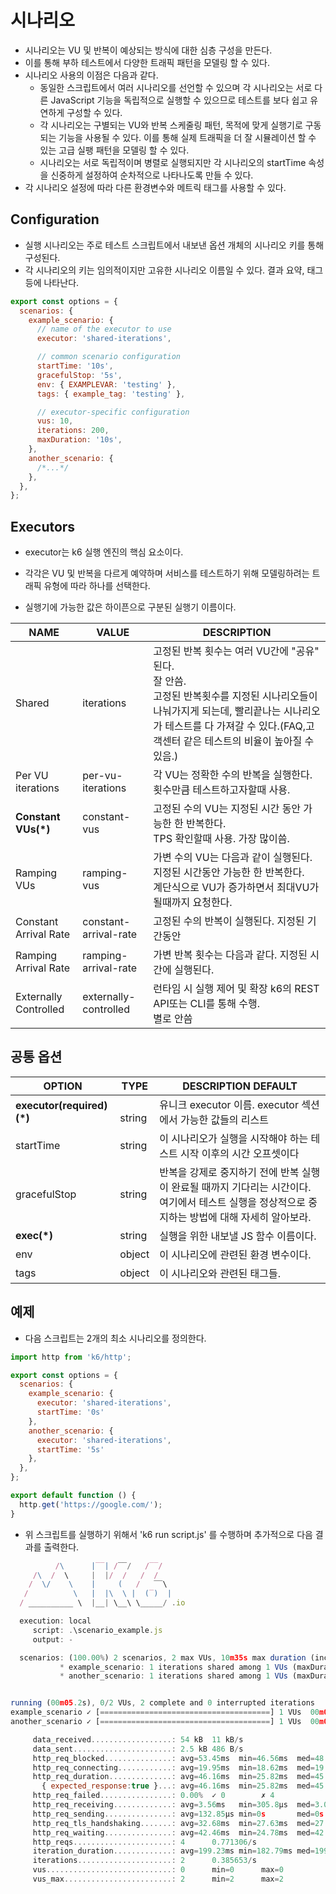# 시나리오

- 시나리오는 VU 및 반복이 예상되는 방식에 대한 심층 구성을 만든다.
- 이를 통해 부하 테스트에서 다양한 트래픽 패턴을 모델링 할 수 있다.
- 시나리오 사용의 이점은 다음과 같다. 
  - 동일한 스크립트에서 여러 시나리오를 선언할 수 있으며 각 시나리오는 서로 다른 JavaScript 기능을 독립적으로 실행할 수 있으므로 테스트를 보다 쉽고 유연하게 구성할 수 있다. 
  - 각 시나리오는 구별되는 VU와 반복 스케줄링 패턴, 목적에 맞게 실행기로 구동되는 기능을 사용될 수 있다. 이를 통해 실제 트래픽을 더 잘 시뮬레이션 할 수 있는 고급 실팽 패턴을 모델링 할 수 있다. 
  - 시나리오는 서로 독립적이며 병렬로 실행되지만 각 시나리오의 startTime 속성을 신중하게 설정하여 순차적으로 나타나도록 만들 수 있다. 
- 각 시나리오 설정에 따라 다른 환경변수와 메트릭 태그를 사용할 수 있다. 

## Configuration

- 실행 시나리오는 주로 테스트 스크립트에서 내보낸 옵션 개체의 시나리오 키를 통해 구성된다. 
- 각 시나리오의 키는 임의적이지만 고유한 시나리오 이름일 수 있다. 결과 요약, 태그 등에 나타난다.

```js
export const options = {
  scenarios: {
    example_scenario: {
      // name of the executor to use
      executor: 'shared-iterations',

      // common scenario configuration
      startTime: '10s',
      gracefulStop: '5s',
      env: { EXAMPLEVAR: 'testing' },
      tags: { example_tag: 'testing' },

      // executor-specific configuration
      vus: 10,
      iterations: 200,
      maxDuration: '10s',
    },
    another_scenario: {
      /*...*/
    },
  },
};

```

## Executors

- executor는 k6 실행 엔진의 핵심 요소이다. 
- 각각은 VU 및 반복을 다르게 예약하며 서비스를 테스트하기 위해 모델링하려는 트래픽 유형에 따라 하나를 선택한다. 

- 실행기에 가능한 값은 하이픈으로 구분된 실행기 이름이다. 

|NAME| VALUE|	DESCRIPTION|
|---|---|---|
|Shared| iterations|	고정된 반복 횟수는 여러 VU간에 "공유" 된다.<br/>잘 안씀.<br/> 고정된 반복횟수를 지정된 시나리오들이 나눠가지게 되는데, 빨리끝나는 시나리오가 테스트를 다 가져갈 수 있다.(FAQ,고객센터 같은 테스트의 비율이 높아질 수 있음.) |
|Per VU iterations|	per-vu-iterations|	각 VU는 정확한 수의 반복을 실행한다. 횟수만큼 테스트하고자할때 사용. |
|**Constant VUs(*)**|	constant-vus| 고정된 수의 VU는 지정된 시간 동안 가능한 한 반복한다.<br/>TPS 확인할때 사용. 가장 많이씀.	|
|Ramping VUs|	ramping-vus|	가변 수의 VU는 다음과 같이 실행된다. 지정된 시간동안 가능한 한 반복한다.<br/>계단식으로 VU가 증가하면서 최대VU가 될때까지 요청한다. |
|Constant Arrival Rate|	constant-arrival-rate|	고정된 수의 반복이 실행된다. 지정된 기간동안|
|Ramping Arrival Rate|	ramping-arrival-rate|	가변 반복 횟수는 다음과 같다. 지정된 시간에 실행된다. |
|Externally Controlled|	externally-controlled| 런타임 시 실행 제어 및 확장 k6의 REST API또는 CLI를 통해 수행.<br/>별로 안씀 |

## 공통 옵션

|OPTION|	TYPE|	DESCRIPTION	DEFAULT|
|---|---|---|
|**executor(required)(*)**| ️	string|	유니크 executor 이름. executor 섹션에서 가능한 값들의 리스트| -|
|startTime|	string|	이 시나리오가 실행을 시작해야 하는 테스트 시작 이후의 시간 오프셋이다| "0s"|
|gracefulStop|	string|	반복을 강제로 중지하기 전에 반복 실행이 완료될 때까지 기다리는 시간이다. 여기에서 테스트 실행을 정상적으로 중지하는 방법에 대해 자세히 알아보라.| "30s"|
|**exec(*)**|	string|	실행을 위한 내보낼 JS 함수 이름이다.| "default"|
|env|	object|	이 시나리오에 관련된 환경 변수이다.|	{}|
|tags|	object|	이 시나리오와 관련된 태그들.|	{}|

## 예제

- 다음 스크립트는 2개의 최소 시나리오를 정의한다. 
  
```js
import http from 'k6/http';

export const options = {
  scenarios: {
    example_scenario: {
      executor: 'shared-iterations',
      startTime: '0s'
    },
    another_scenario: {
      executor: 'shared-iterations',
      startTime: '5s'
    },
  },
};

export default function () {
  http.get('https://google.com/');
}

```

- 위 스크립트를 실행하기 위해서 'k6 run script.js' 를 수행하며 추가적으로 다음 결과를 출력한다. 

```js
          /\      |‾‾| /‾‾/   /‾‾/
     /\  /  \     |  |/  /   /  /
    /  \/    \    |     (   /   ‾‾\
   /          \   |  |\  \ |  (‾)  |
  / __________ \  |__| \__\ \_____/ .io

  execution: local
     script: .\scenario_example.js
     output: -

  scenarios: (100.00%) 2 scenarios, 2 max VUs, 10m35s max duration (incl. graceful stop):
           * example_scenario: 1 iterations shared among 1 VUs (maxDuration: 10m0s, gracefulStop: 30s)
           * another_scenario: 1 iterations shared among 1 VUs (maxDuration: 10m0s, startTime: 5s, gracefulStop: 30s)


running (00m05.2s), 0/2 VUs, 2 complete and 0 interrupted iterations
example_scenario ✓ [======================================] 1 VUs  00m00.2s/10m0s  1/1 shared iters
another_scenario ✓ [======================================] 1 VUs  00m00.2s/10m0s  1/1 shared iters

     data_received..................: 54 kB  11 kB/s
     data_sent......................: 2.5 kB 486 B/s
     http_req_blocked...............: avg=53.45ms  min=46.56ms  med=48.42ms  max=70.4ms   p(90)=64.25ms  p(95)=67.32ms
     http_req_connecting............: avg=19.95ms  min=18.62ms  med=19.93ms  max=21.3ms   p(90)=21.26ms  p(95)=21.28ms
     http_req_duration..............: avg=46.16ms  min=25.82ms  med=45.6ms   max=67.6ms   p(90)=65.63ms  p(95)=66.61ms
       { expected_response:true }...: avg=46.16ms  min=25.82ms  med=45.6ms   max=67.6ms   p(90)=65.63ms  p(95)=66.61ms
     http_req_failed................: 0.00%  ✓ 0        ✗ 4
     http_req_receiving.............: avg=3.56ms   min=305.8µs  med=3.05ms   max=7.84ms   p(90)=7.01ms   p(95)=7.43ms
     http_req_sending...............: avg=132.85µs min=0s       med=0s       max=531.4µs  p(90)=371.98µs p(95)=451.68µs
     http_req_tls_handshaking.......: avg=32.68ms  min=27.63ms  med=27.99ms  max=47.09ms  p(90)=41.43ms  p(95)=44.26ms
     http_req_waiting...............: avg=42.46ms  min=24.78ms  med=42.64ms  max=59.75ms  p(90)=58.45ms  p(95)=59.1ms
     http_reqs......................: 4      0.771306/s
     iteration_duration.............: avg=199.23ms min=182.79ms med=199.23ms max=215.67ms p(90)=212.38ms p(95)=214.03ms
     iterations.....................: 2      0.385653/s
     vus............................: 0      min=0      max=0
     vus_max........................: 2      min=2      max=2

```

